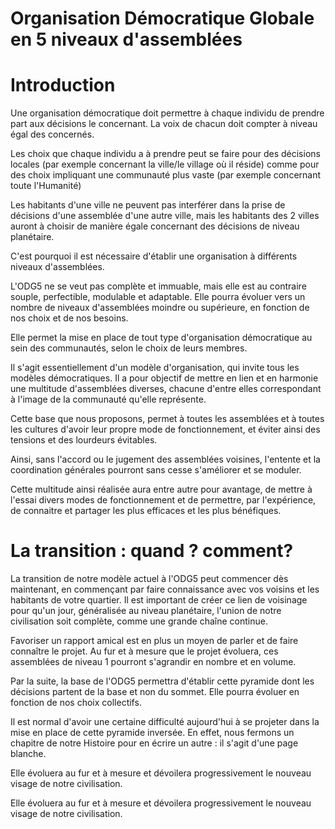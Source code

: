Organisation Démocratique Globale en 5 niveaux d'assemblées
===========================================================


Introduction
============

Une organisation démocratique doit permettre à chaque individu de prendre part aux décisions le concernant. La voix de chacun doit 
compter à niveau égal des concernés.

Les choix que chaque individu a à prendre peut se faire pour des décisions locales (par exemple concernant la ville/le village où il 
réside) comme pour des choix impliquant une communauté plus vaste (par exemple concernant toute l'Humanité)

Les habitants d'une ville ne peuvent pas interférer dans la prise de décisions d'une assemblée d'une autre ville, mais les habitants 
des 2 villes auront à choisir de manière égale concernant des décisions de niveau planétaire.

C'est pourquoi il est nécessaire d'établir une organisation à différents niveaux d'assemblées.

L'ODG5 ne se veut pas complète et immuable, mais elle est au contraire souple, perfectible, modulable et adaptable. Elle pourra 
évoluer vers un nombre de niveaux d'assemblées moindre ou supérieure, en fonction de nos choix et de nos besoins.

Elle permet la mise en place de tout type d'organisation démocratique au sein des communautés, selon le choix de leurs membres.

Il s'agit essentiellement d'un modèle d'organisation, qui invite tous les modèles démocratiques. Il a pour objectif de mettre en lien
et en harmonie une multitude d'assemblées diverses, chacune d'entre elles correspondant à l'image de la communauté qu'elle représente.

Cette base que nous proposons, permet à toutes les assemblées et à toutes les cultures d'avoir leur propre mode de fonctionnement, et 
éviter ainsi des tensions et des lourdeurs évitables.

Ainsi, sans l'accord ou le jugement des assemblées voisines, l'entente et la coordination générales pourront sans cesse s'améliorer et 
se moduler.

Cette multitude ainsi réalisée aura entre autre pour avantage, de mettre à l'essai divers modes de fonctionnement et de permettre, par 
l'expérience, de connaitre et partager les plus efficaces et les plus bénéfiques.


La transition : quand ? comment?
================================

La transition de notre modèle actuel à l'ODG5 peut commencer dès maintenant, en commençant par faire connaissance avec vos voisins et 
les habitants de votre quartier. Il est important de créer ce lien de voisinage pour qu'un jour, généralisée au niveau planétaire, 
l'union de notre civilisation soit complète, comme une grande chaîne continue.

Favoriser un rapport amical est en plus un moyen de parler et de faire connaître le projet. Au fur et à mesure que le projet évoluera,
ces assemblées de niveau 1 pourront s'agrandir en nombre et en volume.

Par la suite, la base de l'ODG5 permettra d'établir cette pyramide dont les décisions partent de la base et non du sommet. 
Elle pourra évoluer en fonction de nos choix collectifs.

Il est normal d'avoir une certaine difficulté aujourd'hui à se projeter dans la mise en place de cette pyramide inversée. 
En effet, nous fermons un chapitre de notre Histoire pour en écrire un autre : il s'agit d'une page blanche.

Elle évoluera au fur et à mesure et dévoilera progressivement le nouveau visage de notre civilisation.

Elle évoluera au fur et à mesure et dévoilera progressivement le nouveau visage de notre civilisation.